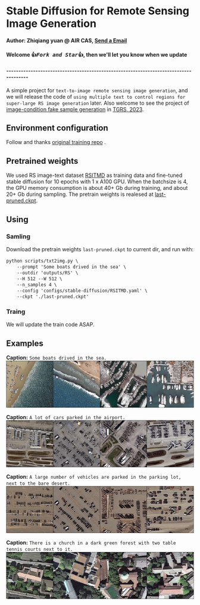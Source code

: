 # Stable Diffusion for Remote Sensing Image Generation

#### Author: Zhiqiang yuan @ AIR CAS,  [Send a Email](yuan_zhi_qiang@sina.cn)
#### Welcome :+1:_<big>`Fork and Star`</big>_:+1:, then we'll let you know when we update
#### -------------------------------------------------------------------------------------

A simple project for `text-to-image remote sensing image generation`,
and we will release the code of `using multiple text to control regions for super-large RS image generation` later.
Also welcome to see the project of [image-condition fake sample generation](https://github.com/xiaoyuan1996/Controllable-Fake-Sample-Generation-for-RS) in [TGRS, 2023](https://ieeexplore.ieee.org/abstract/document/10105619/).

##  Environment configuration

Follow and thanks [original training repo](https://github.com/justinpinkney/stable-diffusion.git) .


## Pretrained weights

We used RS image-text dataset [RSITMD](https://github.com/xiaoyuan1996/AMFMN) as training data and fine-tuned stable diffusion for 10 epochs with 1 x A100 GPU.
When the batchsize is 4, the GPU memory consumption is about 40+ Gb during training, and about 20+ Gb during sampling.
The pretrain weights is realesed at [last-pruned.ckpt](https://drive.google.com/drive/folders/10vK3eNpIw7H3lxxZbB7NF2IZktGt95As?usp=sharing).

## Using

### Samling
Download the pretrain weights `last-pruned.ckpt` to current dir, and run with:
```commandline
python scripts/txt2img.py \
    --prompt 'Some boats drived in the sea' \
    --outdir 'outputs/RS' \
    --H 512 --W 512 \
    --n_samples 4 \
    --config 'configs/stable-diffusion/RSITMD.yaml' \
    --ckpt './last-pruned.ckpt'
```

### Traing
We will update the train code ASAP.

## Examples
**Caption:** `Some boats drived in the sea.`
![./assets/shows1.png](./assets/shows1.png)

**Caption:** `A lot of cars parked in the airport.`
![./assets/shows2.png](./assets/shows2.png)

**Caption:** `A large number of vehicles are parked in the parking lot, next to the bare desert.`
![./assets/shows3.png](./assets/shows3.png)

**Caption:** `There is a church in a dark green forest with two table tennis courts next to it.`
![./assets/shows4.png](./assets/shows4.png)
